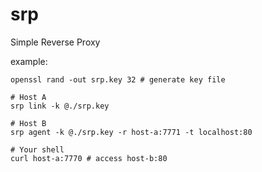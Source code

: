 # srp

Simple Reverse Proxy

example:
```
openssl rand -out srp.key 32 # generate key file

# Host A
srp link -k @./srp.key

# Host B
srp agent -k @./srp.key -r host-a:7771 -t localhost:80

# Your shell
curl host-a:7770 # access host-b:80
```
